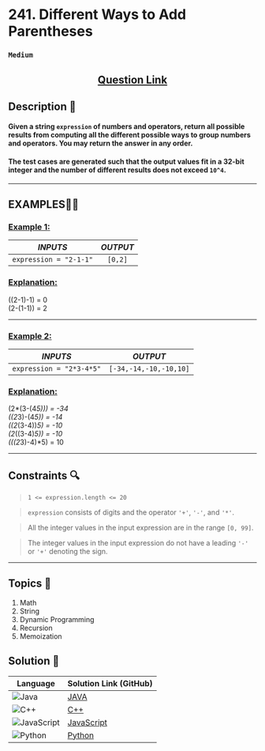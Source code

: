 # 241. Different Ways to Add Parentheses

### `Medium`


<h2 align="center">
<a href="https://leetcode.com/problems/different-ways-to-add-parentheses/description/?envType=daily-question&envId=2024-09-19"><strong>Question Link</strong></a>
</h2>


## Description 📑

#### Given a string `expression` of numbers and operators, return all possible results from computing all the different possible ways to group numbers and operators. You may return the answer in any order.

#### The test cases are generated such that the output values fit in a 32-bit integer and the number of different results does not exceed `10^4`.

---

## **EXAMPLES**💫✨ </br>

<h3>

<ins>**Example 1**:</ins> </br>


| _INPUTS_ | _OUTPUT_ |
| :-----------: | :-----------: |
| `expression = "2-1-1"` | `[0,2]` |

</h3>

<h3>
<ins>Explanation:</ins>
</h3>

((2-1)-1) = 0  <br>
(2-(1-1)) = 2

____
<h3>

<ins>**Example 2**:</ins> </br>

| _INPUTS_ | _OUTPUT_ |
| :-----------: | :-----------: |
| `expression = "2*3-4*5"` | `[-34,-14,-10,-10,10]` |

</h3>

<h3>
<ins>Explanation:</ins>
</h3>

(2*(3-(4*5))) = -34 <br>
((2*3)-(4*5)) = -14 <br>
((2*(3-4))*5) = -10 <br>
(2*((3-4)*5)) = -10 <br>
(((2*3)-4)*5) = 10

___


## Constraints 🔍

> `1 <= expression.length <= 20`</br>

> `expression` consists of digits and the operator `'+'`, `'-'`, and `'*'`. <br>

> All the integer values in the input expression are in the range `[0, 99]`. <br>

> The integer values in the input expression do not have a leading `'-'` or `'+'` denoting the sign.

___

## Topics 📝

1. Math
2. String
3. Dynamic Programming
4. Recursion
5. Memoization


## Solution 📃

|  Language   |  Solution Link (GitHub) |
| ------------- | ------------- |
|  ![Java](https://img.shields.io/badge/java-%23ED8B00.svg?style=flat&logo=openjdk&logoColor=white)  | [JAVA]() |
|  ![C++](https://img.shields.io/badge/c++-%2300599C.svg?style=plastic&logo=c%2B%2B&logoColor=white)  | [C++]()  |
|  ![JavaScript](https://img.shields.io/badge/javascript-%23323330.svg?style=flat&logo=javascript&logoColor=%23F7DF1E)  | [JavaScript]() |
|![Python](https://img.shields.io/badge/python-3670A0?style=plastic&logo=python&logoColor=ffdd54)| [Python]() |
